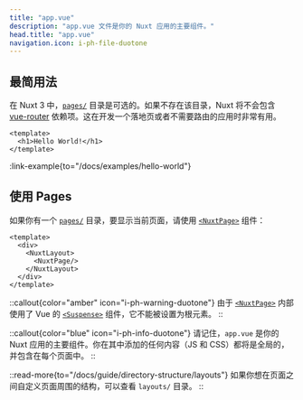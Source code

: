 ```yaml
---
title: "app.vue"
description: "app.vue 文件是你的 Nuxt 应用的主要组件。"
head.title: "app.vue"
navigation.icon: i-ph-file-duotone
---
```


## 最简用法

在 Nuxt 3 中，[`pages/`](/docs/guide/directory-structure/pages) 目录是可选的。如果不存在该目录，Nuxt 将不会包含 [vue-router](https://router.vuejs.org) 依赖项。这在开发一个落地页或者不需要路由的应用时非常有用。

```vue [app.vue]
<template>
  <h1>Hello World!</h1>
</template>
```

:link-example{to="/docs/examples/hello-world"}

## 使用 Pages

如果你有一个 [`pages/`](/docs/guide/directory-structure/pages) 目录，要显示当前页面，请使用 [`<NuxtPage>`](/docs/api/components/nuxt-page) 组件：

```vue [app.vue]
<template>
  <div>
    <NuxtLayout>
      <NuxtPage/>
    </NuxtLayout>
  </div>
</template>
```

::callout{color="amber" icon="i-ph-warning-duotone"}
由于 [`<NuxtPage>`](/docs/api/components/nuxt-page) 内部使用了 Vue 的 [`<Suspense>`](https://vuejs.org/guide/built-ins/suspense.html#suspense) 组件，它不能被设置为根元素。
::

::callout{color="blue" icon="i-ph-info-duotone"}
请记住，`app.vue` 是你的 Nuxt 应用的主要组件。你在其中添加的任何内容（JS 和 CSS）都将是全局的，并包含在每个页面中。
::

::read-more{to="/docs/guide/directory-structure/layouts"}
如果你想在页面之间自定义页面周围的结构，可以查看 `layouts/` 目录。
::
